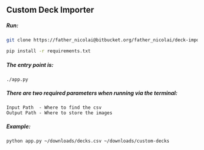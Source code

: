## Custom Deck Importer

##### Run:
```bash
git clone https://father_nicolai@bitbucket.org/father_nicolai/deck-import-tool.git
```
```bash
pip install -r requirements.txt
```

##### The entry point is:
```
./app.py
```

##### There are two required parameters when running via the terminal:
```
Input Path  - Where to find the csv
Output Path - Where to store the images
```

##### Example:
```bash
python app.py ~/downloads/decks.csv ~/downloads/custom-decks
```